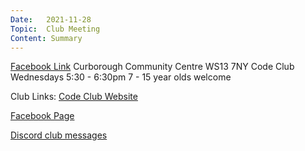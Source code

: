 ```yaml
---
Date:   2021-11-28
Topic:  Club Meeting
Content: Summary
---
```


[Facebook Link](https://www.facebook.com/1481985248595237/posts/4330171377109929/)
Curborough Community Centre
WS13 7NY
Code Club
Wednesdays 5:30 - 6:30pm
7 - 15 year olds welcome

Club Links:
[Code Club Website](https://lichfield-code-club.github.io/)

[Facebook Page](https://www.facebook.com/LichfieldCoders)

[Discord club messages](https://discord.gg/szz6xGK)

